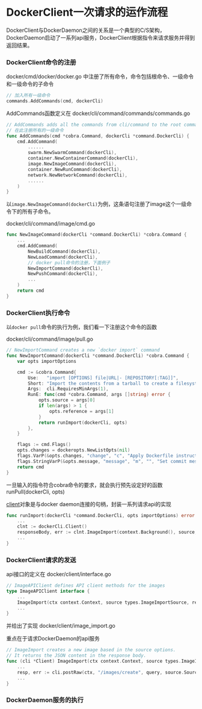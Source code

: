 # DockerClient一次请求的运作流程

DockerClient与DockerDaemon之间的关系是一个典型的C/S架构，DockerDaemon启动了一系列api服务，DockerClient根据指令来请求服务并得到返回结果。

### DockerClient命令的注册

docker/cmd/docker/docker.go 中注册了所有命令，命令包括根命令、一级命令和一级命令的子命令

```go
// 加入所有一级命令
commands.AddCommands(cmd, dockerCli)
```

AddCommands函数定义在 docker/cli/command/commands/commands.go

```go
// AddCommands adds all the commands from cli/command to the root command
// 在此注册所有的一级命令
func AddCommands(cmd *cobra.Command, dockerCli *command.DockerCli) {
	cmd.AddCommand(
		......
		swarm.NewSwarmCommand(dockerCli),
		container.NewContainerCommand(dockerCli),
		image.NewImageCommand(dockerCli),
		container.NewRunCommand(dockerCli),
		network.NewNetworkCommand(dockerCli),
        ......
    )
}
```

以`image.NewImageCommand(dockerCli)`为例，这条语句注册了image这个一级命令下的所有子命令。

docker/cli/command/image/cmd.go

```go
func NewImageCommand(dockerCli *command.DockerCli) *cobra.Command {
	...
	cmd.AddCommand(
		NewBuildCommand(dockerCli),
		NewLoadCommand(dockerCli),
        // docker pull命令的注册，下面例子
		NewImportCommand(dockerCli),
		NewPushCommand(dockerCli),
        ...
	)
	return cmd
}
```

### DockerClient执行命令 

以`docker pull`命令的执行为例，我们看一下注册这个命令的函数

docker/cli/command/image/pull.go

```go
// NewImportCommand creates a new `docker import` command
func NewImportCommand(dockerCli *command.DockerCli) *cobra.Command {
	var opts importOptions

	cmd := &cobra.Command{
		Use:   "import [OPTIONS] file|URL|- [REPOSITORY[:TAG]]",
		Short: "Import the contents from a tarball to create a filesystem image",
		Args:  cli.RequiresMinArgs(1),
		RunE: func(cmd *cobra.Command, args []string) error {
			opts.source = args[0]
			if len(args) > 1 {
				opts.reference = args[1]
			}
			return runImport(dockerCli, opts)
		},
	}

	flags := cmd.Flags()
	opts.changes = dockeropts.NewListOpts(nil)
	flags.VarP(&opts.changes, "change", "c", "Apply Dockerfile instruction to the created image")
	flags.StringVarP(&opts.message, "message", "m", "", "Set commit message for imported image")
	return cmd
}
```

一旦输入的指令符合cobra命令的要求，就会执行预先设定好的函数runPull(dockerCli, opts)

[client](https://github.com/pengqinglan/note/blob/master/docker/DockerClient.md)对象是与docker daemon连接的句柄，封装一系列请求api的实现

```go
func runImport(dockerCli *command.DockerCli, opts importOptions) error {
	...
	clnt := dockerCli.Client()
	responseBody, err := clnt.ImageImport(context.Background(), source, opts.reference, options)
    ...
}
```

### DockerClient请求的发送

api接口的定义在 docker/client/interface.go

```go
// ImageAPIClient defines API client methods for the images
type ImageAPIClient interface {
	...
	ImageImport(ctx context.Context, source types.ImageImportSource, ref string, options types.ImageImportOptions) (io.ReadCloser, error)
  	...
}
```

并给出了实现 docker/client/image_import.go

重点在于请求DockerDaemon的api服务

```go
// ImageImport creates a new image based in the source options.
// It returns the JSON content in the response body.
func (cli *Client) ImageImport(ctx context.Context, source types.ImageImportSource, ref string, options types.ImageImportOptions) (io.ReadCloser, error) {
	...
	resp, err := cli.postRaw(ctx, "/images/create", query, source.Source, nil)
	...
}

```

### DockerDaemon服务的执行